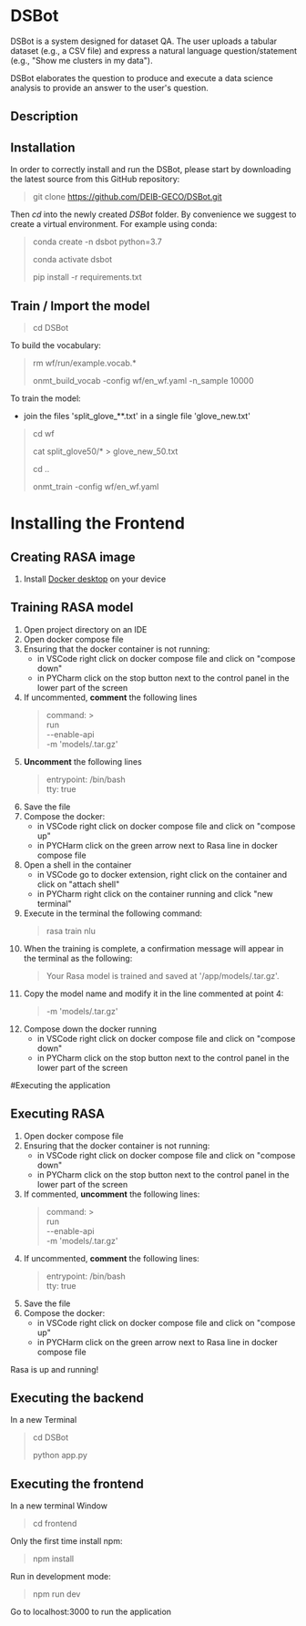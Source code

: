 # DSBot

DSBot is a system designed for dataset QA. The user uploads a tabular dataset (e.g., a CSV file) and express a natural language question/statement (e.g., "Show me clusters in my data"). 

DSBot elaborates the question to produce and execute a data science analysis to provide an answer to the user's question.

## Description

## Installation
In order to correctly install and run the DSBot, please start by downloading the latest source from this GitHub repository:
> git clone https://github.com/DEIB-GECO/DSBot.git

Then _cd_ into the newly created _DSBot_ folder. By convenience we suggest to create a virtual environment. For example using conda:
> conda create -n dsbot python=3.7
>
> conda activate dsbot
>
> pip install -r requirements.txt

## Train / Import the model
> cd DSBot

To build the vocabulary:

> rm wf/run/example.vocab.*
> 
>  onmt_build_vocab -config wf/en_wf.yaml -n_sample 10000

To train the model:
- join the files 'split_glove_**.txt' in a single file 'glove_new.txt'
> cd wf
> 
> cat split_glove50/* > glove_new_50.txt
> 
> cd ..
> 
> onmt_train -config wf/en_wf.yaml   

# Installing the Frontend

## Creating RASA image
1. Install [Docker desktop](https://www.docker.com/products/docker-desktop) on your device


## Training RASA model
1. Open project directory on an IDE
2. Open docker compose file
3. Ensuring that the docker container is not running:
   - in VSCode right click on docker compose file and click on "compose down"
   - in PYCharm click on the stop button next to the control panel in the lower part of the screen
4. If uncommented, **comment** the following lines
    > command: >   
    >      run  
    >      --enable-api  
    >      -m 'models/<model-name>.tar.gz'
5. **Uncomment** the following lines
    >  entrypoint: /bin/bash  
    >    tty: true
6. Save the file
7. Compose the docker:
   - in VSCode right click on docker compose file and click on "compose up" 
   - in PYCHarm click on the green arrow next to Rasa line in docker compose file
8. Open a shell in the container
   - in VSCode go to docker extension, right click on the container and click on "attach shell"
   - in PYCharm right click on the container running and click "new terminal"
9. Execute in the terminal the following command:
    > rasa train nlu
10. When the training is complete, a confirmation message will appear in the terminal as the following:
    >Your Rasa model is trained and saved at '/app/models/<model-name>.tar.gz'.
11. Copy the model name and modify it in the line commented at point 4:
    >-m 'models/<model-name>.tar.gz'
12. Compose down the docker running
    - in VSCode right click on docker compose file and click on "compose down"
    - in PYCharm click on the stop button next to the control panel in the lower part of the screen

#Executing the application

## Executing RASA
1. Open docker compose file
2. Ensuring that the docker container is not running:
   - in VSCode right click on docker compose file and click on "compose down"
   - in PYCharm click on the stop button next to the control panel in the lower part of the screen
3. If commented, **uncomment** the following lines:
    > command: >   
    >      run  
    >      --enable-api  
    >      -m 'models/<model-name>.tar.gz'
4. If uncommented, **comment** the following lines:
    >  entrypoint: /bin/bash    
    >    tty: true
5. Save the file
6. Compose the docker:
   - in VSCode right click on docker compose file and click on "compose up" 
   - in PYCHarm click on the green arrow next to Rasa line in docker compose file

Rasa is up and running!

## Executing the backend
In a new Terminal
> cd DSBot
> 
> python app.py

## Executing the frontend
In a new terminal Window
> cd frontend
>
Only the first time install npm:
> npm install 

Run in development mode:
> npm run dev

Go to localhost:3000 to run the application
